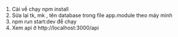 1. Cài về chạy npm install 
2. Sửa lại tk, mk , tên database trong file app.module theo máy mình
3. npm run start:dev để chạy
4. Xem api ở http://localhost:3000/api
